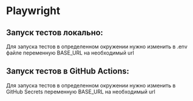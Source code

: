 # Playwright

## Запуск тестов локально: ##
Для запуска тестов в определенном окружении нужно изменить в .env файле переменную BASE_URL на необходимый url

## Запуск тестов в GitHub Actions: ##
Для запуска тестов в определенном окружении нужно изменить в GitHub Secrets переменную BASE_URL на необходимый url
